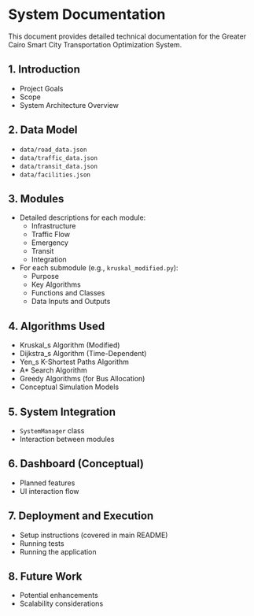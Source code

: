 # System Documentation

This document provides detailed technical documentation for the Greater Cairo Smart City Transportation Optimization System.

## 1. Introduction
   - Project Goals
   - Scope
   - System Architecture Overview

## 2. Data Model
   - `data/road_data.json`
   - `data/traffic_data.json`
   - `data/transit_data.json`
   - `data/facilities.json`

## 3. Modules
   - Detailed descriptions for each module:
     - Infrastructure
     - Traffic Flow
     - Emergency
     - Transit
     - Integration
   - For each submodule (e.g., `kruskal_modified.py`):
     - Purpose
     - Key Algorithms
     - Functions and Classes
     - Data Inputs and Outputs

## 4. Algorithms Used
   - Kruskal_s Algorithm (Modified)
   - Dijkstra_s Algorithm (Time-Dependent)
   - Yen_s K-Shortest Paths Algorithm
   - A* Search Algorithm
   - Greedy Algorithms (for Bus Allocation)
   - Conceptual Simulation Models

## 5. System Integration
   - `SystemManager` class
   - Interaction between modules

## 6. Dashboard (Conceptual)
   - Planned features
   - UI interaction flow

## 7. Deployment and Execution
   - Setup instructions (covered in main README)
   - Running tests
   - Running the application

## 8. Future Work
   - Potential enhancements
   - Scalability considerations

